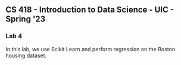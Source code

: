 ## CS 418 - Introduction to Data Science - UIC - Spring '23
### Lab 4
In this lab, we use Scikit Learn and perform regression on the Boston housing dataset.